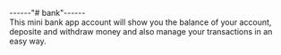 ------"# bank"------  
This mini bank app account will show you the balance of your account, deposite and withdraw money and also manage your transactions in an easy way.
